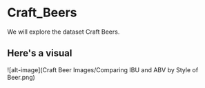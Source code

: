 # Craft_Beers
We will explore the dataset Craft Beers.


## Here's a visual 
![alt-image](Craft Beer Images/Comparing IBU and ABV by Style of Beer.png)

